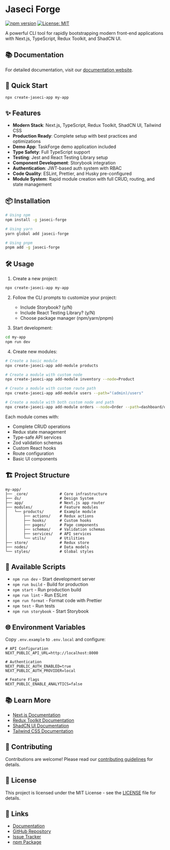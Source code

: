 # Jaseci Forge

[![npm version](https://badge.fury.io/js/jaseci-forge.svg)](https://badge.fury.io/js/create-jaseci-app)
[![License: MIT](https://img.shields.io/badge/License-MIT-yellow.svg)](https://opensource.org/licenses/MIT)

A powerful CLI tool for rapidly bootstrapping modern front-end applications with Next.js, TypeScript, Redux Toolkit, and ShadCN UI.

## 📚 Documentation

For detailed documentation, visit our [documentation website](https://jaseci-forge.vercel.app/docs).

## 🚀 Quick Start

```bash
npx create-jaseci-app my-app
```

## ✨ Features

- **Modern Stack**: Next.js, TypeScript, Redux Toolkit, ShadCN UI, Tailwind CSS
- **Production Ready**: Complete setup with best practices and optimizations
- **Demo App**: TaskForge demo application included
- **Type Safety**: Full TypeScript support
- **Testing**: Jest and React Testing Library setup
- **Component Development**: Storybook integration
- **Authentication**: JWT-based auth system with RBAC
- **Code Quality**: ESLint, Prettier, and Husky pre-configured
- **Module System**: Rapid module creation with full CRUD, routing, and state management

## 📦 Installation

```bash
# Using npm
npm install -g jaseci-forge

# Using yarn
yarn global add jaseci-forge

# Using pnpm
pnpm add -g jaseci-forge
```

## 🛠️ Usage

1. Create a new project:
```bash
npx create-jaseci-app my-app
```

2. Follow the CLI prompts to customize your project:
   - Include Storybook? (y/N)
   - Include React Testing Library? (y/N)
   - Choose package manager (npm/yarn/pnpm)

3. Start development:
```bash
cd my-app
npm run dev
```

4. Create new modules:
```bash
# Create a basic module
npx create-jaseci-app add-module products

# Create a module with custom node
npx create-jaseci-app add-module inventory --node=Product

# Create a module with custom route path
npx create-jaseci-app add-module users --path="(admin)/users"

# Create a module with both custom node and path
npx create-jaseci-app add-module orders --node=Order --path=dashboard/orders
```

Each module comes with:
- Complete CRUD operations
- Redux state management
- Type-safe API services
- Zod validation schemas
- Custom React hooks
- Route configuration
- Basic UI components

## 🏗️ Project Structure

```
my-app/
├── _core/              # Core infrastructure
├── ds/                 # Design System
├── app/                # Next.js app router
├── modules/            # Feature modules
│   └── products/       # Example module
│       ├── actions/    # Redux actions
│       ├── hooks/      # Custom hooks
│       ├── pages/      # Page components
│       ├── schemas/    # Validation schemas
│       ├── services/   # API services
│       └── utils/      # Utilities
├── store/              # Redux store
├── nodes/              # Data models
└── styles/             # Global styles
```

## 🔧 Available Scripts

- `npm run dev` - Start development server
- `npm run build` - Build for production
- `npm start` - Run production build
- `npm run lint` - Run ESLint
- `npm run format` - Format code with Prettier
- `npm test` - Run tests
- `npm run storybook` - Start Storybook

## 🌐 Environment Variables

Copy `.env.example` to `.env.local` and configure:

```env
# API Configuration
NEXT_PUBLIC_API_URL=http://localhost:8000

# Authentication
NEXT_PUBLIC_AUTH_ENABLED=true
NEXT_PUBLIC_AUTH_PROVIDER=local

# Feature Flags
NEXT_PUBLIC_ENABLE_ANALYTICS=false
```

## 📚 Learn More

- [Next.js Documentation](https://nextjs.org/docs)
- [Redux Toolkit Documentation](https://redux-toolkit.js.org/)
- [ShadCN UI Documentation](https://ui.shadcn.com/)
- [Tailwind CSS Documentation](https://tailwindcss.com/docs)

## 🤝 Contributing

Contributions are welcome! Please read our [contributing guidelines](CONTRIBUTING.md) for details.

## 📄 License

This project is licensed under the MIT License - see the [LICENSE](LICENSE) file for details.

## 🔗 Links

- [Documentation](https://jaseci-forge.netlify.app/)
- [GitHub Repository](https://github.com/yourusername/jaseci-forge)
- [Issue Tracker](https://github.com/yourusername/jaseci-forge/issues)
- [npm Package](https://www.npmjs.com/package/create-jaseci-app)